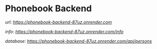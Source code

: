 Phonebook Backend
==============

*url:* *https://phonebook-backend-87uz.onrender.com*

*info*: *https://phonebook-backend-87uz.onrender.com/info*

*database*: *https://phonebook-backend-87uz.onrender.com/api/persons*
